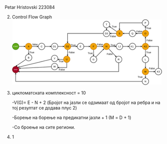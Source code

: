 Petar Hristovski 223084

2. Control Flow Graph
![](SI_lab2_223084/cfg.png)
3. цикломатската комплексност = 10
    
    -V(G)= E - N + 2 (Бројот на јазли се одзимаат од бројот на ребра и на тој резултат се додава плус 2)
   
    -Борење на борење на предикатни јазли + 1 (М = D + 1)
   
    -Со броење на сите региони.
   
5. 1 
